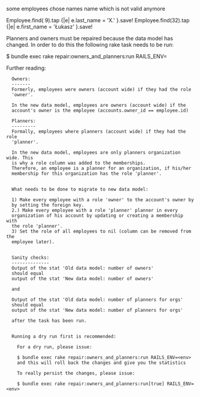 
some employees chose names name which is not valid anymore


Employee.find( 9).tap {|e| e.last_name = 'X.' }.save!
Employee.find(32).tap {|e| e.first_name = 'Łukasz' }.save!


Planners and owners must be repaired because the data model has changed.
In order to do this the following rake task needs to be run:

$ bundle exec rake repair:owners_and_planners:run RAILS_ENV=<env>

Further reading:

      Owners:
      -------
      Formerly, employees were owners (account wide) if they had the role
      'owner'.

      In the new data model, employees are owners (account wide) if the
      account's owner is the employee (accounts.owner_id == employee.id)

      Planners:
      ---------
      Formally, employees where planners (account wide) if they had the role
      'planner'.

      In the new data model, employees are only planners organization wide. This
      is why a role column was added to the memberships.
      Therefore, an employee is a planner for an organization, if his/her
      membership for this organization has the role 'planner'.


      What needs to be done to migrate to new data model:

      1) Make every employee with a role 'owner' to the account's owner by
      by setting the foreign key.
      2.) Make every employee with a role 'planner' planner in every
      organization of his account by updating or creating a membership with
      the role 'planner'.
      3) Set the role of all employees to nil (column can be removed from the
      employee later).


      Sanity checks:
      --------------
      Output of the stat 'Old data model: number of owners'
      should equal
      output of the stat 'New data model: number of owners'

      and

      Output of the stat 'Old data model: number of planners for orgs'
      should equal
      output of the stat 'New data model: number of planners for orgs'

      after the task has been run.


      Running a dry run first is recommended:

        For a dry run, please issue:

        $ bundle exec rake repair:owners_and_planners:run RAILS_ENV=<env>
        and this will roll back the changes and give you the statistics

        To really persist the changes, please issue:

        $ bundle exec rake repair:owners_and_planners:run[true] RAILS_ENV=<env>

